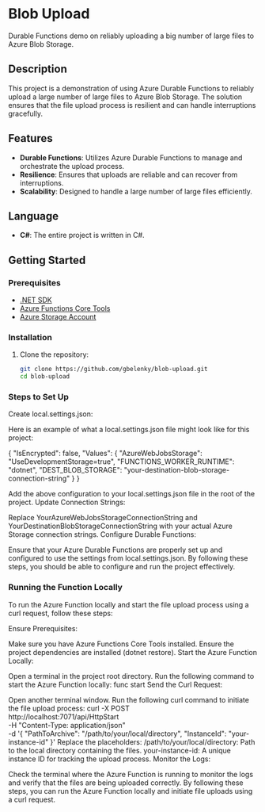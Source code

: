 # Blob Upload

Durable Functions demo on reliably uploading a big number of large files to Azure Blob Storage.

## Description

This project is a demonstration of using Azure Durable Functions to reliably upload a large number of large files to Azure Blob Storage. The solution ensures that the file upload process is resilient and can handle interruptions gracefully.

## Features

- **Durable Functions**: Utilizes Azure Durable Functions to manage and orchestrate the upload process.
- **Resilience**: Ensures that uploads are reliable and can recover from interruptions.
- **Scalability**: Designed to handle a large number of large files efficiently.

## Language

- **C#**: The entire project is written in C#.

## Getting Started

### Prerequisites

- [.NET SDK](https://dotnet.microsoft.com/download)
- [Azure Functions Core Tools](https://docs.microsoft.com/en-us/azure/azure-functions/functions-run-local)
- [Azure Storage Account](https://azure.microsoft.com/en-us/services/storage/)

### Installation

1. Clone the repository:
   ```sh
   git clone https://github.com/gbelenky/blob-upload.git
   cd blob-upload
   ```
### Steps to Set Up
Create local.settings.json:

Here is an example of what a local.settings.json file might look like for this project:

{
  "IsEncrypted": false,
  "Values": {
    "AzureWebJobsStorage": "UseDevelopmentStorage=true",
    "FUNCTIONS_WORKER_RUNTIME": "dotnet",
    "DEST_BLOB_STORAGE": "your-destination-blob-storage-connection-string"
  }
}

Add the above configuration to your local.settings.json file in the root of the project.
Update Connection Strings:

Replace YourAzureWebJobsStorageConnectionString and YourDestinationBlobStorageConnectionString with your actual Azure Storage connection strings.
Configure Durable Functions:

Ensure that your Azure Durable Functions are properly set up and configured to use the settings from local.settings.json.
By following these steps, you should be able to configure and run the project effectively.

### Running the Function Locally
To run the Azure Function locally and start the file upload process using a curl request, follow these steps:

Ensure Prerequisites:

Make sure you have Azure Functions Core Tools installed.
Ensure the project dependencies are installed (dotnet restore).
Start the Azure Function Locally:

Open a terminal in the project root directory.
Run the following command to start the Azure Function locally:
func start
Send the Curl Request:

Open another terminal window.
Run the following curl command to initiate the file upload process:
curl -X POST \
  http://localhost:7071/api/HttpStart \
  -H "Content-Type: application/json" \
  -d '{
        "PathToArchive": "/path/to/your/local/directory",
        "InstanceId": "your-instance-id"
      }'
Replace the placeholders:
/path/to/your/local/directory: Path to the local directory containing the files.
your-instance-id: A unique instance ID for tracking the upload process.
Monitor the Logs:

Check the terminal where the Azure Function is running to monitor the logs and verify that the files are being uploaded correctly.
By following these steps, you can run the Azure Function locally and initiate file uploads using a curl request.
